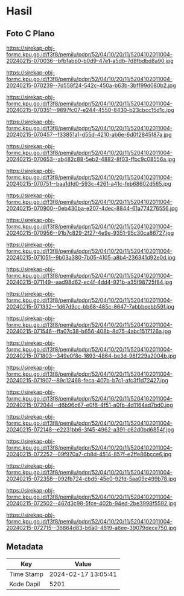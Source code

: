 # Hasil

## Foto C Plano

https://sirekap-obj-formc.kpu.go.id/f3f8/pemilu/pdpr/52/04/10/20/11/5204102011004-20240215-070036--bfb1abb0-b0d9-47e1-a5db-7d8fbdbd8a90.jpg

https://sirekap-obj-formc.kpu.go.id/f3f8/pemilu/pdpr/52/04/10/20/11/5204102011004-20240215-070239--7d558f24-542c-450a-b63b-3bf199d080b2.jpg

https://sirekap-obj-formc.kpu.go.id/f3f8/pemilu/pdpr/52/04/10/20/11/5204102011004-20240215-070351--9897fc07-e244-4550-8430-b23cbcc15d1c.jpg

https://sirekap-obj-formc.kpu.go.id/f3f8/pemilu/pdpr/52/04/10/20/11/5204102011004-20240215-070457--f33851a1-d55d-4210-ab6e-6d0f2845f87a.jpg

https://sirekap-obj-formc.kpu.go.id/f3f8/pemilu/pdpr/52/04/10/20/11/5204102011004-20240215-070653--ab482c88-5eb2-4882-8f03-ffbc9c08556a.jpg

https://sirekap-obj-formc.kpu.go.id/f3f8/pemilu/pdpr/52/04/10/20/11/5204102011004-20240215-070751--baa1dfd0-593c-4261-a41c-feb68602d565.jpg

https://sirekap-obj-formc.kpu.go.id/f3f8/pemilu/pdpr/52/04/10/20/11/5204102011004-20240215-070900--0eb430ba-e207-4dec-8844-61a774276556.jpg

https://sirekap-obj-formc.kpu.go.id/f3f8/pemilu/pdpr/52/04/10/20/11/5204102011004-20240215-070956--91b7c829-2f27-4e9e-9351-95c30ca86727.jpg

https://sirekap-obj-formc.kpu.go.id/f3f8/pemilu/pdpr/52/04/10/20/11/5204102011004-20240215-071051--9b03a380-7b05-4105-a8b4-236341d92e0d.jpg

https://sirekap-obj-formc.kpu.go.id/f3f8/pemilu/pdpr/52/04/10/20/11/5204102011004-20240215-071149--aad98d62-ec4f-4dd4-921b-a35f98725f84.jpg

https://sirekap-obj-formc.kpu.go.id/f3f8/pemilu/pdpr/52/04/10/20/11/5204102011004-20240215-071332--1d67d9cc-bb68-485c-8647-7abbbeebb59f.jpg

https://sirekap-obj-formc.kpu.go.id/f3f8/pemilu/pdpr/52/04/10/20/11/5204102011004-20240215-071546--ffa07c38-b656-408b-8d75-4abc1517126a.jpg

https://sirekap-obj-formc.kpu.go.id/f3f8/pemilu/pdpr/52/04/10/20/11/5204102011004-20240215-071803--349e0f8c-1893-4864-be3d-96f229a2004b.jpg

https://sirekap-obj-formc.kpu.go.id/f3f8/pemilu/pdpr/52/04/10/20/11/5204102011004-20240215-071907--89c12468-feca-407b-b7c1-afc3f1d72427.jpg

https://sirekap-obj-formc.kpu.go.id/f3f8/pemilu/pdpr/52/04/10/20/11/5204102011004-20240215-072044--d6b96c67-e0f6-4f51-a0fb-4d1164ad7bd0.jpg

https://sirekap-obj-formc.kpu.go.id/f3f8/pemilu/pdpr/52/04/10/20/11/5204102011004-20240215-072148--e2231bb6-3f45-4962-a391-c62d0bd6854f.jpg

https://sirekap-obj-formc.kpu.go.id/f3f8/pemilu/pdpr/52/04/10/20/11/5204102011004-20240215-072252--09f970a7-cb8d-4514-857f-e2ffe86bcce6.jpg

https://sirekap-obj-formc.kpu.go.id/f3f8/pemilu/pdpr/52/04/10/20/11/5204102011004-20240215-072358--092fb724-cbd5-45e0-92fd-5aa09e499b78.jpg

https://sirekap-obj-formc.kpu.go.id/f3f8/pemilu/pdpr/52/04/10/20/11/5204102011004-20240215-072502--467d3c98-5fce-402b-94ed-2be3998f5592.jpg

https://sirekap-obj-formc.kpu.go.id/f3f8/pemilu/pdpr/52/04/10/20/11/5204102011004-20240215-072715--36864d83-b6a0-4819-a6ee-39079dece750.jpg


## Metadata

| Key        | Value               |
| ---------- | ------------------- |
| Time Stamp | 2024-02-17 13:05:41 |
| Kode Dapil | 5201                |



